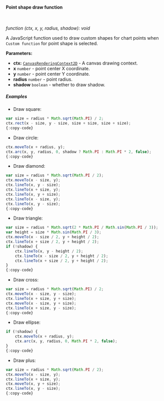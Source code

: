 #### Point shape draw function

<div class="divider"></div>
<br/>

*function (ctx, x, y, radius, shadow): void*

A JavaScript function used to draw custom shapes for chart points when `Custom function` for point shape is selected.

**Parameters:**

<ul>
  <li>
    <b>ctx:</b> <code><a target="_blank" href="https://developer.mozilla.org/en-US/docs/Web/API/CanvasRenderingContext2D">CanvasRenderingContext2D</a></code> - A canvas drawing context.
  </li>
  <li>
    <b>x</b> <code>number</code> - point center X coordinate.
  </li>
  <li>
    <b>y</b> <code>number</code> - point center Y coordinate.
  </li>
  <li>
    <b>radius</b> <code>number</code> - point radius.
  </li>
  <li>
    <b>shadow</b> <code>boolean</code> - whether to draw shadow.
  </li>
</ul>

<div class="divider"></div>

##### Examples

* Draw square:

```javascript
var size = radius * Math.sqrt(Math.PI) / 2;
ctx.rect(x - size, y - size, size + size, size + size);
{:copy-code}
```

* Draw circle:

```javascript
ctx.moveTo(x + radius, y);
ctx.arc(x, y, radius, 0, shadow ? Math.PI : Math.PI * 2, false);
{:copy-code}
```

* Draw diamond:

```javascript
var size = radius * Math.sqrt(Math.PI / 2);
ctx.moveTo(x - size, y);
ctx.lineTo(x, y - size);
ctx.lineTo(x + size, y);
ctx.lineTo(x, y + size);
ctx.lineTo(x - size, y);
ctx.lineTo(x, y - size);
{:copy-code}
```

* Draw triangle:

```javascript
var size = radius * Math.sqrt(2 * Math.PI / Math.sin(Math.PI / 3));
var height = size * Math.sin(Math.PI / 3);
ctx.moveTo(x - size / 2, y + height / 2);
ctx.lineTo(x + size / 2, y + height / 2);
if (!shadow) {
    ctx.lineTo(x, y - height / 2);
    ctx.lineTo(x - size / 2, y + height / 2);
    ctx.lineTo(x + size / 2, y + height / 2);
}
{:copy-code}
```

* Draw cross:

```javascript
var size = radius * Math.sqrt(Math.PI) / 2;
ctx.moveTo(x - size, y - size);
ctx.lineTo(x + size, y + size);
ctx.moveTo(x - size, y + size);
ctx.lineTo(x + size, y - size);
{:copy-code}
```

* Draw ellipse:

```javascript
if (!shadow) {
    ctx.moveTo(x + radius, y);
    ctx.arc(x, y, radius, 0, Math.PI * 2, false);
}
{:copy-code}
```

* Draw plus:

```javascript
var size = radius * Math.sqrt(Math.PI / 2);
ctx.moveTo(x - size, y);
ctx.lineTo(x + size, y);
ctx.moveTo(x, y + size);
ctx.lineTo(x, y - size);
{:copy-code}
```

<br>
<br>
